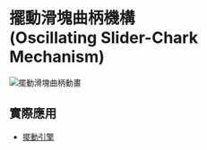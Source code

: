 # 擺動滑塊曲柄機構<br />(Oscillating Slider-Chark Mechanism)

![擺動滑塊曲柄動畫](/images/linkage/擺動滑塊曲柄動畫.gif)

## 實際應用

- [擺動引擎](/linkage/slider-crank/examples/swinging-cylinder)
